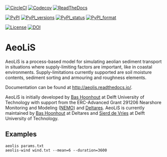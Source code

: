 [![CircleCI](https://circleci.com/gh/openearth/aeolis-python.svg?style=svg)](https://circleci.com/gh/openearth/aeolis-python)
[![Codecov](https://codecov.io/gh/openearth/aeolis-python/branch/master/graph/badge.svg)](https://codecov.io/gh/openearth/aeolis-python)
[![ReadTheDocs](https://readthedocs.org/projects/pip/badge/?version=latest)](http://aeolis.readthedocs.io)

[![PyPI](https://img.shields.io/pypi/v/AeoLiS.svg)](https://pypi.python.org/pypi/AeoLiS)
[![PyPI_versions](https://img.shields.io/pypi/pyversions/AeoLiS.svg)](https://pypi.python.org/pypi/AeoLiS)
[![PyPI_status](https://img.shields.io/pypi/status/AeoLiS.svg)](https://pypi.python.org/pypi/AeoLiS)
[![PyPI_format](https://img.shields.io/pypi/format/AeoLiS.svg)](https://pypi.python.org/pypi/AeoLiS)

[![License](https://img.shields.io/pypi/l/AeoLiS.svg)](https://pypi.python.org/pypi/AeoLiS)
[![DOI](https://zenodo.org/badge/7830/openearth/aeolis-python.svg)](https://zenodo.org/badge/latestdoi/7830/openearth/aeolis-python)

# AeoLiS
AeoLiS is a process-based model for simulating aeolian sediment
transport in situations where supply-limiting factors are important,
like in coastal environments. Supply-limitations currently supported
are soil moisture contents, sediment sorting and armouring and
roughness elements.

Documentation can be found at
http://aeolis.readthedocs.io/.

AeoLiS is initially developed by [Bas Hoonhout](mailto:b.m.hoonhout@tudelft.nl)
at Delft University of Technology with support from the ERC-Advanced
Grant 291206 Nearshore Monitoring and Modeling
([NEMO](http://nemo.citg.tudelft.nl>)) and
[Deltares](http://www.deltares.nl>). AeoLiS is currently maintained by
[Bas Hoonhout](mailto:bas.hoonhout@deltares.nl) at Deltares and
[Sierd de Vries](mailto:Sierd.deVries@tudelft.nl) at Delft University of Technology.

## Examples

```
aeolis params.txt
aeolis-wind wind.txt --mean=6 --duration=3600
```
